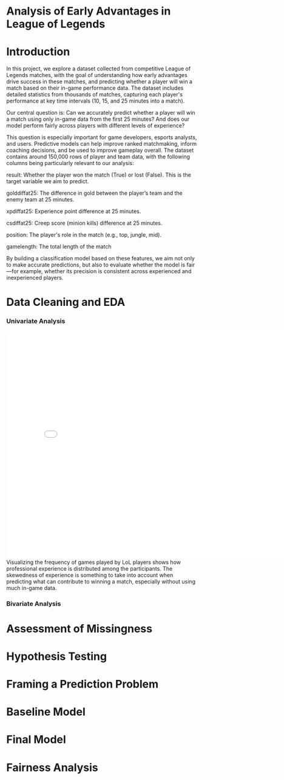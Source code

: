 # Analysis of Early Advantages in League of Legends

# Introduction
In this project, we explore a dataset collected from competitive League of Legends matches, with the goal of understanding how early advantages drive success in these matches, and predicting whether a player will win a match based on their in-game performance data. The dataset includes detailed statistics from thousands of matches, capturing each player's performance at key time intervals (10, 15, and 25 minutes into a match).

Our central question is: Can we accurately predict whether a player will win a match using only in-game data from the first 25 minutes? And does our model perform fairly across players with different levels of experience? 

This question is especially important for game developers, esports analysts, and users. Predictive models can help improve ranked matchmaking, inform coaching decisions, and be used to improve gameplay overall. The dataset contains around 150,000 rows of player and team data, with the following columns being particularly relevant to our analysis:

result: Whether the player won the match (True) or lost (False). This is the target variable we aim to predict.

golddiffat25: The difference in gold between the player’s team and the enemy team at 25 minutes.

xpdiffat25: Experience point difference at 25 minutes.

csdiffat25: Creep score (minion kills) difference at 25 minutes.

position: The player's role in the match (e.g., top, jungle, mid).

gamelength: The total length of the match

By building a classification model based on these features, we aim not only to make accurate predictions, but also to evaluate whether the model is fair—for example, whether its precision is consistent across experienced and inexperienced players.


# Data Cleaning and EDA
### Univariate Analysis
<iframe
  src="/dsc80-2025-sp/projects/project04/assets/gamesplayed.html"
  width="800"
  height="600"
  frameborder="0"
></iframe>
Visualizing the frequency of games played by LoL players shows how professional experience is distributed among the participants. The skewedness of experience is something to take into account when predicting what can contribute to winning a match, especially without using much in-game data.

### Bivariate Analysis


# Assessment of Missingness

# Hypothesis Testing

# Framing a Prediction Problem

# Baseline Model

# Final Model 

# Fairness Analysis
